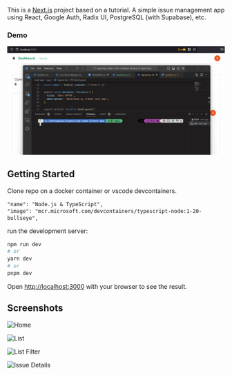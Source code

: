 This is a [Next.js](https://nextjs.org/) project based on a tutorial. A simple issue management app using React, Google Auth, Radix UI, PostgreSQL (with Supabase), etc.

### Demo

![](./issue-app-demo.gif)

## Getting Started

Clone repo on a docker container or vscode devcontainers.
```
"name": "Node.js & TypeScript",
"image": "mcr.microsoft.com/devcontainers/typescript-node:1-20-bullseye",
```
run the development server:

```bash
npm run dev
# or
yarn dev
# or
pnpm dev
```

Open [http://localhost:3000](http://localhost:3000) with your browser to see the result.

## Screenshots

![Home](https://i.imgur.com/ojyWy6L.png)

![List](https://i.imgur.com/qsWtE7t.png)

![List Filter](https://i.imgur.com/JF8oC2w.png)

![Issue Details](https://i.imgur.com/Mx0XEWx.png)